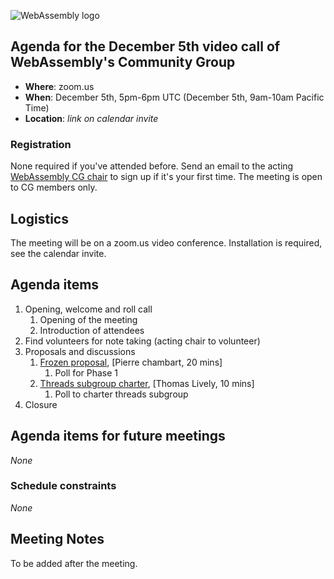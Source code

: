 ![WebAssembly logo](/images/WebAssembly.png)

## Agenda for the December 5th video call of WebAssembly's Community Group

- **Where**: zoom.us
- **When**: December 5th, 5pm-6pm UTC (December 5th, 9am-10am Pacific Time)
- **Location**: *link on calendar invite*

### Registration

None required if you've attended before. Send an email to the acting [WebAssembly CG chair](mailto:webassembly-cg-chair@chromium.org)
to sign up if it's your first time. The meeting is open to CG members only.

## Logistics

The meeting will be on a zoom.us video conference.
Installation is required, see the calendar invite.

## Agenda items

1. Opening, welcome and roll call
    1. Opening of the meeting
    1. Introduction of attendees
1. Find volunteers for note taking (acting chair to volunteer)
1. Proposals and discussions
    1. [Frozen proposal](https://github.com/WebAssembly/design/issues/1493), [Pierre chambart, 20 mins]
        1. Poll for Phase 1
    1. [Threads subgroup charter](https://github.com/WebAssembly/shared-everything-threads/pull/21), [Thomas Lively, 10 mins]
        1. Poll to charter threads subgroup
1. Closure

## Agenda items for future meetings

*None*

### Schedule constraints

*None*

## Meeting Notes

To be added after the meeting.
